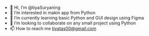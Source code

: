 - 👋 Hi, I’m @tiyaSuryaning
- 👀 I’m interested in makin app from Python
- 🌱 I’m currently learning basic Python and GUI design using Figma
- 💞️ I’m looking to collaborate on any small project using Python
- 📫 How to reach me tiyatas00@gmail.com

<!---
tiyaSuryaning/tiyaSuryaning is a ✨ special ✨ repository because its `README.md` (this file) appears on your GitHub profile.
You can click the Preview link to take a look at your changes.
--->
